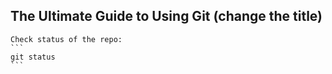 ## The Ultimate Guide to Using Git  (change the title)


	Check status of the repo:
	```
	git status
	```
